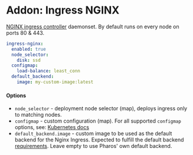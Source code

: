# Addon: Ingress NGINX

[NGINX ingress controller](https://github.com/kubernetes/ingress-nginx) daemonset. By default runs on every node on ports 80 & 443.

```yaml
ingress-nginx:
  enabled: true
  node_selector:
    disk: ssd
  configmap:
    load-balance: least_conn
  default_backend:
    image: my-custom-image:latest
```
#### Options

- `node_selector` - deployment node selector (map), deploys ingress only to matching nodes.
- `configmap` - custom configuration (map). For all supported `configmap` options, see: [Kubernetes docs](https://github.com/kubernetes/ingress-nginx/blob/master/docs/user-guide/configmap.md)
- `default_backend.image` - custom image to be used as the default backend for the Nginx Ingress. Expected to fulfill the default backend [requirements](https://github.com/kubernetes/ingress-nginx#requirements). Leave empty to use Pharos' own default backend.